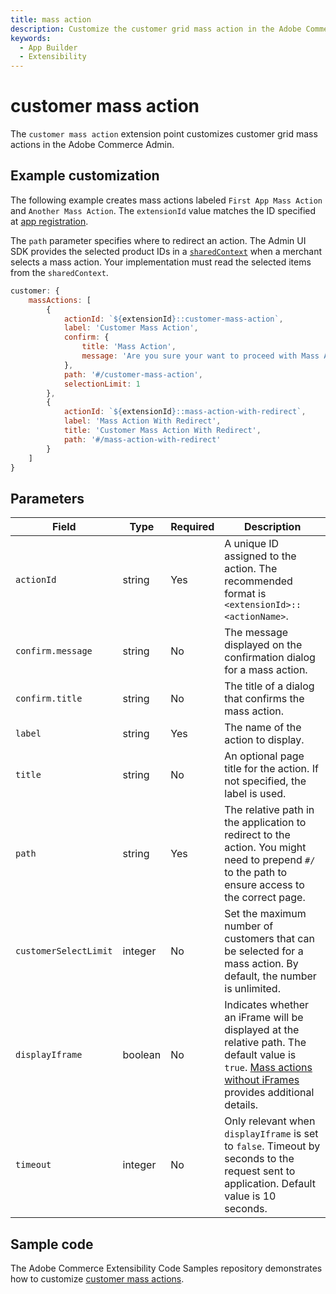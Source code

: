 ```yaml
---
title: mass action
description: Customize the customer grid mass action in the Adobe Commerce Admin.
keywords:
  - App Builder
  - Extensibility
---
```


# customer mass action

The `customer mass action` extension point customizes customer grid mass actions in the Adobe Commerce Admin.

## Example customization​

The following example creates mass actions labeled `First App Mass Action` and `Another Mass Action`. The `extensionId` value matches the ID specified at [app registration](../../app-registration.md).

The `path` parameter specifies where to redirect an action. The Admin UI SDK provides the selected product IDs in a [`sharedContext`](../../extension-points/index.md#shared-contexts) when a merchant selects a mass action. Your implementation must read the selected items from the `sharedContext`.

```javascript
customer: {
    massActions: [
        {
            actionId: `${extensionId}::customer-mass-action`,
            label: 'Customer Mass Action',
            confirm: {
                title: 'Mass Action',
                message: 'Are you sure your want to proceed with Mass Action on selected customers?'
            },
            path: '#/customer-mass-action',
            selectionLimit: 1
        },
        {
            actionId: `${extensionId}::mass-action-with-redirect`,
            label: 'Mass Action With Redirect',
            title: 'Customer Mass Action With Redirect',
            path: '#/mass-action-with-redirect'
        }
    ]
}
```

## Parameters

| Field | Type | Required | Description |
| --- | --- | --- | --- |
| `actionId` | string | Yes | A unique ID assigned to the action. The recommended format is `<extensionId>::<actionName>`. |
| `confirm.message` | string | No | The message displayed on the confirmation dialog for a mass action. |
| `confirm.title` | string | No | The title of a dialog that confirms the mass action. |
| `label` | string | Yes | The name of the action to display. |
| `title` | string | No | An optional page title for the action. If not specified, the label is used.
| `path` | string | Yes | The relative path in the application to redirect to the action. You might need to prepend `#/` to the path to ensure access to the correct page. |
| `customerSelectLimit` | integer | No | Set the maximum number of customers that can be selected for a mass action. By default, the number is unlimited. |
| `displayIframe` | boolean | No | Indicates whether an iFrame will be displayed at the relative path. The default value is `true`. [Mass actions without iFrames](../../extension-points/index.md#mass-actions-without-iframes) provides additional details. |
| `timeout` | integer | No | Only relevant when `displayIframe` is set to `false`. Timeout by seconds to the request sent to application. Default value is 10 seconds. |

## Sample code

The Adobe Commerce Extensibility Code Samples repository demonstrates how to customize [customer mass actions](https://github.com/adobe/adobe-commerce-samples/tree/main/admin-ui-sdk/customer/custom-mass-action).

